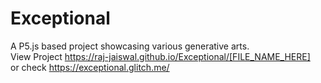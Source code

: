 # Exceptional
A P5.js based project showcasing various generative arts. <br>
View Project <a about='_blank' href='https://raj-jaiswal.github.io/Exceptional/Flow.html'>https://raj-jaiswal.github.io/Exceptional/[FILE_NAME_HERE]</a> </br>
or check <a about='_blank' href='https://exceptional.glitch.me/'>https://exceptional.glitch.me/</a>

